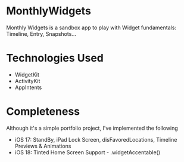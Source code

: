 # MonthlyWidgets
Monthly Widgets is a sandbox app to play with Widget fundamentals: Timeline, Entry, Snapshots...

# Technologies Used
* WidgetKit
* ActivityKit
* AppIntents

# Completeness
Although it's a simple portfolio project, I've implemented the following
* iOS 17: StandBy, iPad Lock Screen, disFavoredLocations, Timeline Previews & Animations
* iOS 18: Tinted Home Screen Support - .widgetAccentable()

